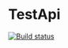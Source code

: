 # TestApi
[![Build status](https://ci.appveyor.com/api/projects/status/hv9ra23ovggfgwda/branch/master?svg=true)](https://ci.appveyor.com/project/ivan3035789/testapi/branch/master)
